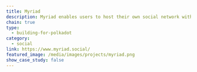 ```yaml
---
title: Myriad
description: Myriad enables users to host their own social network without centralized control.
chain: true
type:
  - building-for-polkadot
category:
  - social
link: https://www.myriad.social/
featured_image: /media/images/projects/myriad.png
show_case_study: false
---
```

